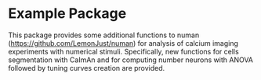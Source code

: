 # Example Package

This package provides some additional functions to numan (https://github.com/LemonJust/numan) for analysis of calcium imaging experiments with numerical stimuli.
Specifically, new functions for cells segmentation with CaImAn and for computing number neurons with ANOVA followed by tuning curves creation are provided.
